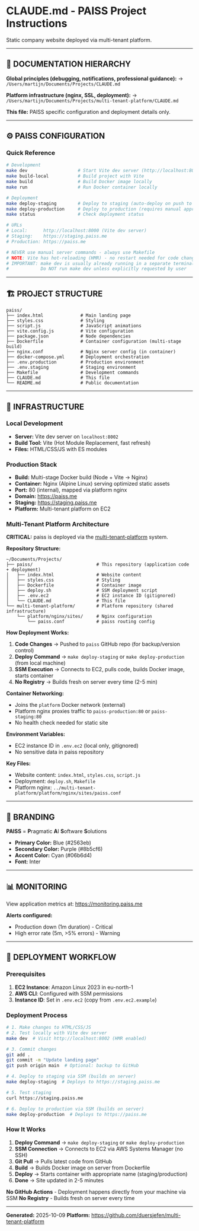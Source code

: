 # CLAUDE.md - PAISS Project Instructions

Static company website deployed via multi-tenant platform.

---

## 🔗 DOCUMENTATION HIERARCHY

**Global principles (debugging, notifications, professional guidance):**
→ `/Users/martijn/Documents/Projects/CLAUDE.md`

**Platform infrastructure (nginx, SSL, deployment):**
→ `/Users/martijn/Documents/Projects/multi-tenant-platform/CLAUDE.md`

**This file:** PAISS specific configuration and deployment details only.

---

## ⚙️ PAISS CONFIGURATION

### Quick Reference
```bash
# Development
make dev                   # Start Vite dev server (http://localhost:8000)
make build-local           # Build project with Vite
make build                 # Build Docker image locally
make run                   # Run Docker container locally

# Deployment
make deploy-staging        # Deploy to staging (auto-deploy on push to main)
make deploy-production     # Deploy to production (requires manual approval)
make status                # Check deployment status

# URLs
# Local:      http://localhost:8000 (Vite dev server)
# Staging:    https://staging.paiss.me
# Production: https://paiss.me

# NEVER use manual server commands - always use Makefile
# NOTE: Vite has hot-reloading (HMR) - no restart needed for code changes
# IMPORTANT: make dev is usually already running in a separate terminal
#            Do NOT run make dev unless explicitly requested by user
```

---

## 🏗️ PROJECT STRUCTURE

```
paiss/
├── index.html              # Main landing page
├── styles.css              # Styling
├── script.js               # JavaScript animations
├── vite.config.js          # Vite configuration
├── package.json            # Node dependencies
├── Dockerfile              # Container configuration (multi-stage build)
├── nginx.conf              # Nginx server config (in container)
├── docker-compose.yml      # Deployment orchestration
├── .env.production         # Production environment
├── .env.staging            # Staging environment
├── Makefile                # Development commands
├── CLAUDE.md               # This file
└── README.md               # Public documentation
```

---

## 🚢 INFRASTRUCTURE

### Local Development
- **Server:** Vite dev server on `localhost:8002`
- **Build Tool:** Vite (Hot Module Replacement, fast refresh)
- **Files:** HTML/CSS/JS with ES modules

### Production Stack
- **Build:** Multi-stage Docker build (Node + Vite → Nginx)
- **Container:** Nginx (Alpine Linux) serving optimized static assets
- **Port:** 80 (internal), mapped via platform nginx
- **Domain:** https://paiss.me
- **Staging:** https://staging.paiss.me
- **Platform:** Multi-tenant platform on EC2

### Multi-Tenant Platform Architecture
**CRITICAL:** paiss is deployed via the [multi-tenant-platform](../multi-tenant-platform) system.

**Repository Structure:**
```
~/Documents/Projects/
├── paiss/                        # This repository (application code + deployment)
│   ├── index.html                # Website content
│   ├── styles.css                # Styling
│   ├── Dockerfile                # Container image
│   ├── deploy.sh                 # SSM deployment script
│   ├── .env.ec2                  # EC2 instance ID (gitignored)
│   └── CLAUDE.md                 # This file
└── multi-tenant-platform/        # Platform repository (shared infrastructure)
    └── platform/nginx/sites/     # Nginx configuration
        └── paiss.conf            # paiss routing config
```

**How Deployment Works:**
1. **Code Changes** → Pushed to `paiss` GitHub repo (for backup/version control)
2. **Deploy Command** → `make deploy-staging` or `make deploy-production` (from local machine)
3. **SSM Execution** → Connects to EC2, pulls code, builds Docker image, starts container
4. **No Registry** → Builds fresh on server every time (2-5 min)

**Container Networking:**
- Joins the `platform` Docker network (external)
- Platform nginx proxies traffic to `paiss-production:80` or `paiss-staging:80`
- No health check needed for static site

**Environment Variables:**
- EC2 instance ID in `.env.ec2` (local only, gitignored)
- No sensitive data in paiss repository

**Key Files:**
- Website content: `index.html`, `styles.css`, `script.js`
- Deployment: `deploy.sh`, `Makefile`
- Platform nginx: `../multi-tenant-platform/platform/nginx/sites/paiss.conf`

---

## 🎨 BRANDING

**PAISS** = **P**ragmatic **A**I **S**oftware **S**olutions

- **Primary Color:** Blue (#2563eb)
- **Secondary Color:** Purple (#8b5cf6)
- **Accent Color:** Cyan (#06b6d4)
- **Font:** Inter

---

## 📊 MONITORING

View application metrics at: https://monitoring.paiss.me

**Alerts configured:**
- Production down (1m duration) - Critical
- High error rate (5m, >5% errors) - Warning

---

## 🚀 DEPLOYMENT WORKFLOW

### Prerequisites
1. **EC2 Instance**: Amazon Linux 2023 in eu-north-1
2. **AWS CLI**: Configured with SSM permissions
3. **Instance ID**: Set in `.env.ec2` (copy from `.env.ec2.example`)

### Deployment Process
```bash
# 1. Make changes to HTML/CSS/JS
# 2. Test locally with Vite dev server
make dev  # Visit http://localhost:8002 (HMR enabled)

# 3. Commit changes
git add .
git commit -m "Update landing page"
git push origin main  # Optional: backup to GitHub

# 4. Deploy to staging via SSM (builds on server)
make deploy-staging  # Deploys to https://staging.paiss.me

# 5. Test staging
curl https://staging.paiss.me

# 6. Deploy to production via SSM (builds on server)
make deploy-production  # Deploys to https://paiss.me
```

### How It Works
1. **Deploy Command** → `make deploy-staging` or `make deploy-production`
2. **SSM Connection** → Connects to EC2 via AWS Systems Manager (no SSH)
3. **Git Pull** → Pulls latest code from GitHub
4. **Build** → Builds Docker image on server from Dockerfile
5. **Deploy** → Starts container with appropriate name (staging/production)
6. **Done** → Site updated in 2-5 minutes

**No GitHub Actions** - Deployment happens directly from your machine via SSM
**No Registry** - Builds fresh on server every time

---

**Generated:** 2025-10-09
**Platform:** https://github.com/duersjefen/multi-tenant-platform
